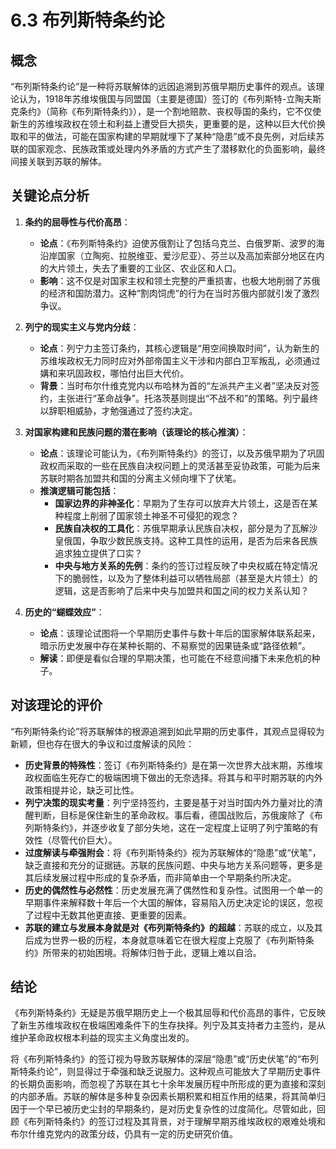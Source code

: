 # 6.3 布列斯特条约论

## 概念

“布列斯特条约论”是一种将苏联解体的远因追溯到苏俄早期历史事件的观点。该理论认为，1918年苏维埃俄国与同盟国（主要是德国）签订的《布列斯特-立陶夫斯克条约》（简称《布列斯特条约》），是一个割地赔款、丧权辱国的条约，它不仅使新生的苏维埃政权在领土和利益上遭受巨大损失，更重要的是，这种以巨大代价换取和平的做法，可能在国家构建的早期就埋下了某种“隐患”或不良先例，对后续苏联的国家观念、民族政策或处理内外矛盾的方式产生了潜移默化的负面影响，最终间接关联到苏联的解体。

## 关键论点分析

1.  **条约的屈辱性与代价高昂**：
    *   **论点**：《布列斯特条约》迫使苏俄割让了包括乌克兰、白俄罗斯、波罗的海沿岸国家（立陶宛、拉脱维亚、爱沙尼亚）、芬兰以及高加索部分地区在内的大片领土，失去了重要的工业区、农业区和人口。
    *   **影响**：这不仅是对国家主权和领土完整的严重损害，也极大地削弱了苏俄的经济和国防潜力。这种“割肉饲虎”的行为在当时苏俄内部就引发了激烈争议。

2.  **列宁的现实主义与党内分歧**：
    *   **论点**：列宁力主签订条约，其核心逻辑是“用空间换取时间”，认为新生的苏维埃政权无力同时应对外部帝国主义干涉和内部白卫军叛乱，必须通过媾和来巩固政权，哪怕付出巨大代价。
    *   **背景**：当时布尔什维克党内以布哈林为首的“左派共产主义者”坚决反对签约，主张进行“革命战争”。托洛茨基则提出“不战不和”的策略。列宁最终以辞职相威胁，才勉强通过了签约决定。

3.  **对国家构建和民族问题的潜在影响（该理论的核心推演）**：
    *   **论点**：该理论可能认为，《布列斯特条约》的签订，以及苏俄早期为了巩固政权而采取的一些在民族自决权问题上的灵活甚至妥协政策，可能为后来苏联时期各加盟共和国的分离主义倾向埋下了伏笔。
    *   **推演逻辑可能包括**：
        *   **国家边界的非神圣化**：早期为了生存可以放弃大片领土，这是否在某种程度上削弱了国家领土神圣不可侵犯的观念？
        *   **民族自决权的工具化**：苏俄早期承认民族自决权，部分是为了瓦解沙皇俄国，争取少数民族支持。这种工具性的运用，是否为后来各民族追求独立提供了口实？
        *   **中央与地方关系的先例**：条约的签订过程反映了中央权威在特定情况下的脆弱性，以及为了整体利益可以牺牲局部（甚至是大片领土）的逻辑，这是否影响了后来中央与加盟共和国之间的权力关系认知？

4.  **历史的“蝴蝶效应”**：
    *   **论点**：该理论试图将一个早期历史事件与数十年后的国家解体联系起来，暗示历史发展中存在某种长期的、不易察觉的因果链条或“路径依赖”。
    *   **解读**：即便是看似合理的早期决策，也可能在不经意间播下未来危机的种子。

## 对该理论的评价

“布列斯特条约论”将苏联解体的根源追溯到如此早期的历史事件，其观点显得较为新颖，但也存在很大的争议和过度解读的风险：

*   **历史背景的特殊性**：签订《布列斯特条约》是在第一次世界大战末期，苏维埃政权面临生死存亡的极端困境下做出的无奈选择。将其与和平时期苏联的内外政策相提并论，缺乏可比性。
*   **列宁决策的现实考量**：列宁坚持签约，主要是基于对当时国内外力量对比的清醒判断，目标是保住新生的革命政权。事后看，德国战败后，苏俄废除了《布列斯特条约》，并逐步收复了部分失地，这在一定程度上证明了列宁策略的有效性（尽管代价巨大）。
*   **过度解读与牵强附会**：将《布列斯特条约》视为苏联解体的“隐患”或“伏笔”，缺乏直接和充分的证据链。苏联的民族问题、中央与地方关系问题等，更多是其后续发展过程中形成的复杂矛盾，而非简单由一个早期条约所决定。
*   **历史的偶然性与必然性**：历史发展充满了偶然性和复杂性。试图用一个单一的早期事件来解释数十年后一个大国的解体，容易陷入历史决定论的误区，忽视了过程中无数其他更直接、更重要的因素。
*   **苏联的建立与发展本身就是对《布列斯特条约》的超越**：苏联的成立，以及其后成为世界一极的历程，本身就意味着它在很大程度上克服了《布列斯特条约》所带来的初始困境。将解体归咎于此，逻辑上难以自洽。

## 结论

《布列斯特条约》无疑是苏俄早期历史上一个极其屈辱和代价高昂的事件，它反映了新生苏维埃政权在极端困难条件下的生存抉择。列宁及其支持者力主签约，是从维护革命政权根本利益的现实主义角度出发的。

将《布列斯特条约》的签订视为导致苏联解体的深层“隐患”或“历史伏笔”的“布列斯特条约论”，则显得过于牵强和缺乏说服力。这种观点可能放大了早期历史事件的长期负面影响，而忽视了苏联在其七十余年发展历程中所形成的更为直接和深刻的内部矛盾。苏联的解体是多种复杂因素长期积累和相互作用的结果，将其简单归因于一个早已被历史尘封的早期条约，是对历史复杂性的过度简化。尽管如此，回顾《布列斯特条约》的签订过程及其背景，对于理解早期苏维埃政权的艰难处境和布尔什维克党内的政策分歧，仍具有一定的历史研究价值。